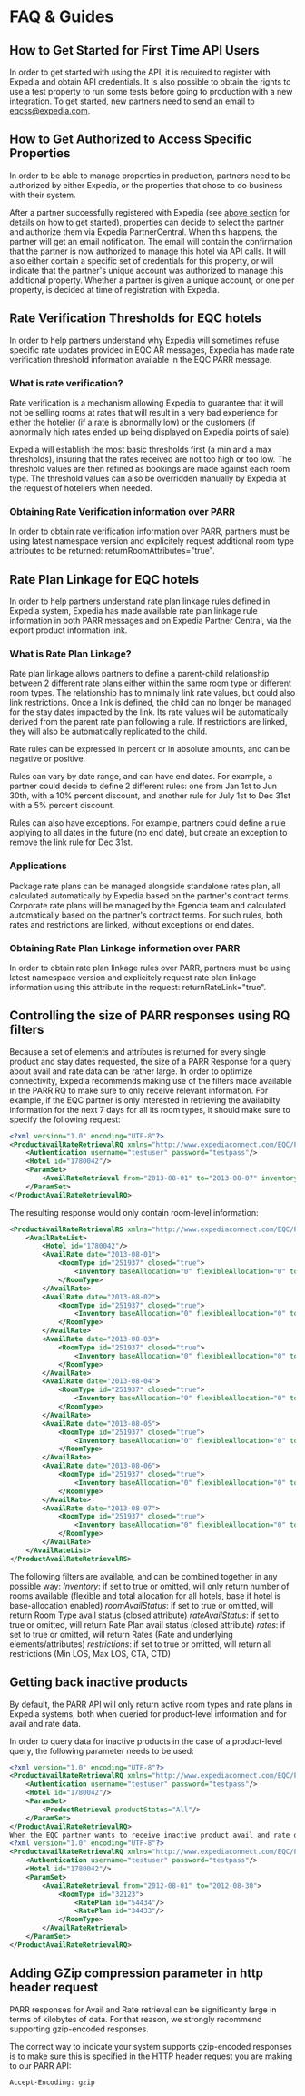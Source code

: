 # FAQ & Guides

<a name="/howtogetstarted"></a>
## How to Get Started for First Time API Users
In order to get started with using the API, it is required to register with Expedia and obtain API credentials. It is also possible to obtain the rights to use a test property to run some tests before going to production with a new integration. To get started, new partners need to send an email to eqcss@expedia.com.

## How to Get Authorized to Access Specific Properties
In order to be able to manage properties in production, partners need to be authorized by either Expedia, or the properties that chose to do business with their system.

After a partner successfully registered with Expedia (see [above section](#/howtogetstarted) for details on how to get started), properties can decide to select the partner and authorize them via Expedia PartnerCentral. When this happens, the partner will get an email notification. The email will contain the confirmation that the partner is now authorized to manage this hotel via API calls. It will also either contain a specific set of credentials for this property, or will indicate that the partner's unique account was authorized to manage this additional property. Whether a partner is given a unique account, or one per property, is decided at time of registration with Expedia.

## Rate Verification Thresholds for EQC hotels
In order to help partners understand why Expedia will sometimes refuse specific rate updates provided in EQC AR messages, Expedia has made rate verification threshold information available in the EQC PARR message.

### What is rate verification?
Rate verification is a mechanism allowing Expedia to guarantee that it will not be selling rooms at rates that will result in a very bad experience for either the hotelier (if a rate is abnormally low) or the customers (if abnormally high rates ended up being displayed on Expedia points of sale).

Expedia will establish the most basic thresholds first (a min and a max thresholds), insuring that the rates received are not too high or too low. The threshold values are then refined as bookings are made against each room type. The threshold values can also be overridden manually by Expedia at the request of hoteliers when needed.

### Obtaining Rate Verification information over PARR
In order to obtain rate verification information over PARR, partners must be using latest namespace version and explicitely request additional room type attributes to be returned: returnRoomAttributes="true".

## Rate Plan Linkage for EQC hotels
In order to help partners understand rate plan linkage rules defined in Expedia system, Expedia has made available rate plan linkage rule information in both PARR messages and on Expedia Partner Central, via the export product information link.

### What is Rate Plan Linkage?
Rate plan linkage allows partners to define a parent-child relationship between 2 different rate plans either within the same room type or different room types. The relationship has to minimally link rate values, but could also link restrictions. Once a link is defined, the child can no longer be managed for the stay dates impacted by the link. Its rate values will be automatically derived from the parent rate plan following a rule. If restrictions are linked, they will also be automatically replicated to the child.

Rate rules can be expressed in percent or in absolute amounts, and can be negative or positive.

Rules can vary by date range, and can have end dates. For example, a partner could decide to define 2 different rules: one from Jan 1st to Jun 30th, with a 10% percent discount, and another rule for July 1st to Dec 31st with a 5% percent discount.

Rules can also have exceptions. For example, partners could define a rule applying to all dates in the future (no end date), but create an exception to remove the link rule for Dec 31st.

### Applications
Package rate plans can be managed alongside standalone rates plan, all calculated automatically by Expedia based on the partner's contract terms. Corporate rate plans will be managed by the Egencia team and calculated automatically based on the partner's contract terms. For such rules, both rates and restrictions are linked, without exceptions or end dates.

### Obtaining Rate Plan Linkage information over PARR
In order to obtain rate plan linkage rules over PARR, partners must be using latest namespace version and explicitely request rate plan linkage information using this attribute in the request: returnRateLink="true".

## Controlling the size of PARR responses using RQ filters
Because a set of elements and attributes is returned for every single product and stay dates requested, the size of a PARR Response for a query about avail and rate data can be rather large. In order to optimize connectivity, Expedia recommends making use of the filters made available in the PARR RQ to make sure to only receive relevant information. For example, if the EQC partner is only interested in retrieving the availabilty information for the next 7 days for all its room types, it should make sure to specify the following request:
```xml
<?xml version="1.0" encoding="UTF-8"?>
<ProductAvailRateRetrievalRQ xmlns="http://www.expediaconnect.com/EQC/PAR/2013/07">
    <Authentication username="testuser" password="testpass"/>
    <Hotel id="1780042"/>
    <ParamSet>
        <AvailRateRetrieval from="2013-08-01" to="2013-08-07" inventory="true" roomAvailStatus="true" rateAvailStatus="false" rates="false" restrictions="false"/>
    </ParamSet>
</ProductAvailRateRetrievalRQ>
```

The resulting response would only contain room-level information:
```xml
<ProductAvailRateRetrievalRS xmlns="http://www.expediaconnect.com/EQC/PAR/2013/07">
    <AvailRateList>
        <Hotel id="1780042"/>
        <AvailRate date="2013-08-01">
            <RoomType id="251937" closed="true">
                <Inventory baseAllocation="0" flexibleAllocation="0" totalInventoryAvailable="0" totalInventorySold="2"/>
            </RoomType>
        </AvailRate>
        <AvailRate date="2013-08-02">
            <RoomType id="251937" closed="true">
                <Inventory baseAllocation="0" flexibleAllocation="0" totalInventoryAvailable="0" totalInventorySold="2"/>
            </RoomType>
        </AvailRate>
        <AvailRate date="2013-08-03">
            <RoomType id="251937" closed="true">
                <Inventory baseAllocation="0" flexibleAllocation="0" totalInventoryAvailable="0" totalInventorySold="2"/>
            </RoomType>
        </AvailRate>
        <AvailRate date="2013-08-04">
            <RoomType id="251937" closed="true">
                <Inventory baseAllocation="0" flexibleAllocation="0" totalInventoryAvailable="0" totalInventorySold="2"/>
            </RoomType>
        </AvailRate>
        <AvailRate date="2013-08-05">
            <RoomType id="251937" closed="true">
                <Inventory baseAllocation="0" flexibleAllocation="0" totalInventoryAvailable="0" totalInventorySold="2"/>
            </RoomType>
        </AvailRate>
        <AvailRate date="2013-08-06">
            <RoomType id="251937" closed="true">
                <Inventory baseAllocation="0" flexibleAllocation="0" totalInventoryAvailable="0" totalInventorySold="2"/>
            </RoomType>
        </AvailRate>
        <AvailRate date="2013-08-07">
            <RoomType id="251937" closed="true">
                <Inventory baseAllocation="0" flexibleAllocation="0" totalInventoryAvailable="0" totalInventorySold="2"/>
            </RoomType>
        </AvailRate>
    </AvailRateList>
</ProductAvailRateRetrievalRS>
```

The following filters are available, and can be combined together in any possible way:
*Inventory*: if set to true or omitted, will only return number of rooms available (flexible and total allocation for all hotels, base if hotel is base-allocation enabled)
*roomAvailStatus*: if set to true or omitted, will return Room Type avail status (closed attribute)
*rateAvailStatus*: if set to true or omitted, will return Rate Plan avail status (closed attribute)
*rates*: if set to true or omitted, will return Rates (Rate and underlying elements/attributes)
*restrictions*: if set to true or omitted, will return all restrictions (Min LOS, Max LOS, CTA, CTD)

## Getting back inactive products
By default, the PARR API will only return active room types and rate plans in Expedia systems, both when queried for product-level information and for avail and rate data.

In order to query data for inactive products in the case of a product-level query, the following parameter needs to be used:
```xml
<?xml version="1.0" encoding="UTF-8"?>
<ProductAvailRateRetrievalRQ xmlns="http://www.expediaconnect.com/EQC/PAR/2013/07">
    <Authentication username="testuser" password="testpass"/>
    <Hotel id="1780042"/>
    <ParamSet>
        <ProductRetrieval productStatus="All"/>
    </ParamSet>
</ProductAvailRateRetrievalRQ>
When the EQC partner wants to receive inactive product avail and rate data already loaded in Expedia system, the only possible way is to explicitly list the inactive products for which the EQC partner wants to retrieve data. For example, assuming Room Type ID 32123 is inactive, and rate plan IDs 54434 and 34433 are inactive, the following request would have to be issued:
<?xml version="1.0" encoding="UTF-8"?>
<ProductAvailRateRetrievalRQ xmlns="http://www.expediaconnect.com/EQC/PAR/2011/06">
    <Authentication username="testuser" password="testpass"/>
    <Hotel id="1780042"/>
    <ParamSet>
        <AvailRateRetrieval from="2012-08-01" to="2012-08-30">
            <RoomType id="32123">
                <RatePlan id="54434"/>
                <RatePlan id="34433"/>
            </RoomType>
        </AvailRateRetrieval>
    </ParamSet>
</ProductAvailRateRetrievalRQ>
```

## Adding GZip compression parameter in http header request
PARR responses for Avail and Rate retrieval can be significantly large in terms of kilobytes of data. For that reason, we strongly recommend supporting gzip-encoded responses.

The correct way to indicate your system supports gzip-encoded responses is to make sure this is specified in the HTTP header request you are making to our PARR API:
```
Accept-Encoding: gzip
```
